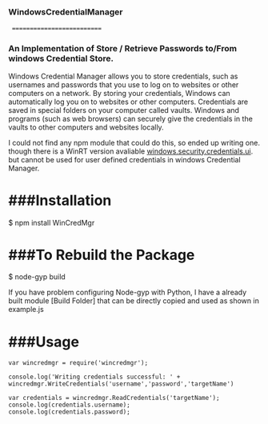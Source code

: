 ###  WindowsCredentialManager
     =========================
### An Implementation of Store / Retrieve Passwords to/From windows Credential Store.

Windows Credential Manager allows you to store credentials, such as usernames and passwords that you use to log on to websites or other computers on a network. By storing your credentials, Windows can automatically log you on to websites or other computers. Credentials are saved in special folders on your computer called vaults. Windows and programs (such as web browsers) can securely give the credentials in the vaults to other computers and websites locally.

I could not find any npm module that could do this, so ended up writing one. though there is a WinRT version avaliable [windows.security.credentials.ui](https://www.npmjs.com/package/windows.security.credentials.ui). but cannot be used for user defined credentials in windows Credential Manager.


###Installation
   ============

$ npm install WinCredMgr


###To Rebuild the Package
 =========================

$ node-gyp build

If you have problem configuring Node-gyp with Python, I have a already built module [Build Folder] that can be directly copied and used as shown in example.js

###Usage
   =====

    var wincredmgr = require('wincredmgr');

    console.log('Writing credentials successful: ' + wincredmgr.WriteCredentials('username','password','targetName')

    var credentials = wincredmgr.ReadCredentials('targetName');
    console.log(credentials.username);
    console.log(credentials.password);
